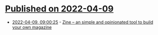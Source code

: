 # [Published on 2022-04-09](index.md)

* [2022-04-09, 09:00:25](https://news.ycombinator.com/item?id=30966362) - [Zine – an simple and opinionated tool to build your own magazine](https://github.com/zineland/zine)
